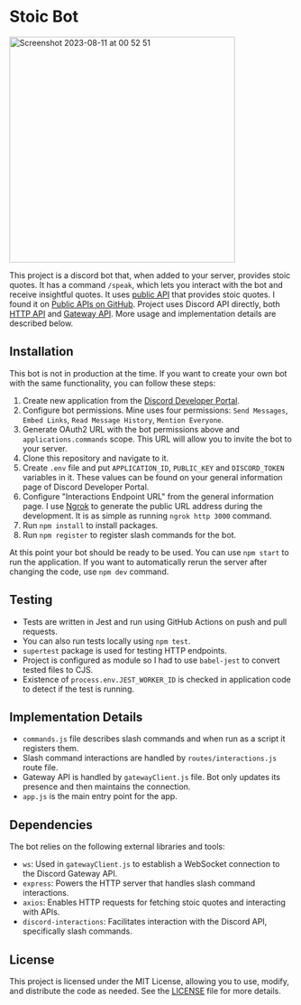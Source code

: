 # Stoic Bot

<img width="400" alt="Screenshot 2023-08-11 at 00 52 51" src="https://github.com/lnadi17/stoic-bot/assets/19193250/b66252ba-5412-422a-863d-f78418704073">

This project is a discord bot that, when added to your server, provides stoic quotes. 
It has a command `/speak`, which lets you interact with the bot and receive insightful quotes. 
It uses [public API](https://api.themotivate365.com/stoic-quote) that provides stoic quotes. 
I found it on [Public APIs on GitHub](https://github.com/public-apis/public-apis). 
Project uses Discord API directly, both [HTTP API](https://discord.com/developers/docs/reference#http-api) 
and [Gateway API](https://discord.com/developers/docs/reference#http-api). 
More usage and implementation details are described below.

## Installation

This bot is not in production at the time. If you want to create your own bot with the same functionality, 
you can follow these steps:

1. Create new application from the [Discord Developer Portal](https://discord.com/developers/applications).
2. Configure bot permissions. Mine uses four permissions: `Send Messages`, `Embed Links`, `Read Message History`, `Mention Everyone`.
3. Generate OAuth2 URL with the bot permissions above and `applications.commands` scope. This URL will allow you to invite the bot to your server.
4. Clone this repository and navigate to it.
5. Create `.env` file and put `APPLICATION_ID`, `PUBLIC_KEY` and `DISCORD_TOKEN` variables in it. These values can be found on your general information page of Discord Developer Portal.
6. Configure "Interactions Endpoint URL" from the general information page. I use [Ngrok](https://ngrok.com/) to generate the public URL address during the development. It is as simple as running `ngrok http 3000` command.
8. Run `npm install` to install packages.
9. Run `npm register` to register slash commands for the bot.

At this point your bot should be ready to be used. You can use `npm start` to run the application. 
If you want to automatically rerun the server after changing the code, use `npm dev` command.

## Testing

- Tests are written in Jest and run using GitHub Actions on push and pull requests.
- You can also run tests locally using `npm test`.
- `supertest` package is used for testing HTTP endpoints.
- Project is configured as module so I had to use `babel-jest` to convert tested files to CJS.
- Existence of `process.env.JEST_WORKER_ID` is checked in application code to detect if the test is running.

## Implementation Details

- `commands.js` file describes slash commands and when run as a script it registers them.
- Slash command interactions are handled by `routes/interactions.js` route file. 
- Gateway API is handled by `gatewayClient.js` file. Bot only updates its presence and then maintains the connection.
- `app.js` is the main entry point for the app.

## Dependencies

The bot relies on the following external libraries and tools:
- `ws`: Used in `gatewayClient.js` to establish a WebSocket connection to the Discord Gateway API.
- `express`: Powers the HTTP server that handles slash command interactions.
- `axios`: Enables HTTP requests for fetching stoic quotes and interacting with APIs.
- `discord-interactions`: Facilitates interaction with the Discord API, specifically slash commands.

## License

This project is licensed under the MIT License, allowing you to use, modify, and distribute the code as needed. See the [LICENSE](LICENSE) file for more details.
